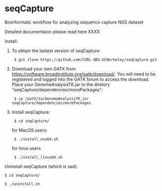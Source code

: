 # seqCapture
Bioinformatic workflow for analyzing sequence capture NGS dataset

Detailed documentaion please read here XXXX

Install:
1. To obtain the lastest version of seqCapture:

        $ git clone https://github.com/CGRL-QB3-UCBerkeley/seqCapture.git

2. Download your own GATK from https://software.broadinstitute.org/gatk/download/. You will need to be registered and logged into the GATK forum to access the download. Place your GenomeAnalysisTK.jar to the diretory "seqCapture/dependencies/morePackages":
    
        $ cp /path/to/GenomeAnalysisTK.jar  seqCapture/dependencies/morePackages

3. Install seqCapture:

        $ cd seqCapture/
    
    for MacOS users:
    
        $ ./install_osx64.sh
    
    for linux users
    
        $ ./install_linux64.sh
    
Uninstall seqCapture (which is sad):

    $ cd seqCapture/
    
    $ ./uninstall.sh

    


